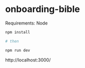 # onboarding-bible

Requirements: Node

``` bash
npm install

# then

npm run dev
```

http://localhost:3000/